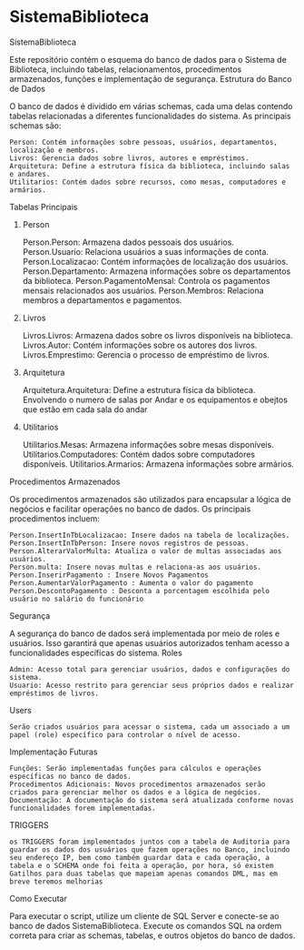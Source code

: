 # SistemaBiblioteca
SistemaBiblioteca

Este repositório contém o esquema do banco de dados para o Sistema de Biblioteca, incluindo tabelas, relacionamentos, procedimentos armazenados, funções e implementação de segurança.
Estrutura do Banco de Dados

O banco de dados é dividido em várias schemas, cada uma delas contendo tabelas relacionadas a diferentes funcionalidades do sistema. As principais schemas são:

    Person: Contém informações sobre pessoas, usuários, departamentos, localização e membros.
    Livros: Gerencia dados sobre livros, autores e empréstimos.
    Arquitetura: Define a estrutura física da biblioteca, incluindo salas e andares.
    Utilitarios: Contém dados sobre recursos, como mesas, computadores e armários.

Tabelas Principais
1. Person

    Person.Person: Armazena dados pessoais dos usuários.
    Person.Usuario: Relaciona usuários a suas informações de conta.
    Person.Localizacao: Contém informações de localização dos usuários.
    Person.Departamento: Armazena informações sobre os departamentos da biblioteca.
    Person.PagamentoMensal: Controla os pagamentos mensais relacionados aos usuários.
    Person.Membros: Relaciona membros a departamentos e pagamentos.

2. Livros

    Livros.Livros: Armazena dados sobre os livros disponíveis na biblioteca.
    Livros.Autor: Contém informações sobre os autores dos livros.
    Livros.Emprestimo: Gerencia o processo de empréstimo de livros.

3. Arquitetura

    Arquitetura.Arquitetura: Define a estrutura física da biblioteca. Envolvendo o numero de salas por Andar e os equipamentos e obejtos que estão em cada sala do andar

4. Utilitarios

    Utilitarios.Mesas: Armazena informações sobre mesas disponíveis.
    Utilitarios.Computadores: Contém dados sobre computadores disponíveis.
    Utilitarios.Armarios: Armazena informações sobre armários.

Procedimentos Armazenados

Os procedimentos armazenados são utilizados para encapsular a lógica de negócios e facilitar operações no banco de dados. Os principais procedimentos incluem:

    Person.InsertInTbLocalizacao: Insere dados na tabela de localizações.
    Person.InsertInTbPerson: Insere novos registros de pessoas.
    Person.AlterarValorMulta: Atualiza o valor de multas associadas aos usuários.
    Person.multa: Insere novas multas e relaciona-as aos usuários.
    Person.InserirPagamento : Insere Novos Pagamentos
    Person.AumentarValorPagamento : Aumenta o valor do pagamento
    Person.DescontoPagamento : Desconta a porcentagem escolhida pelo usuário no salário do funcionário

Segurança

A segurança do banco de dados será implementada por meio de roles e usuários. Isso garantirá que apenas usuários autorizados tenham acesso a funcionalidades específicas do sistema.
Roles

    Admin: Acesso total para gerenciar usuários, dados e configurações do sistema.
    Usuario: Acesso restrito para gerenciar seus próprios dados e realizar empréstimos de livros.

Users

    Serão criados usuários para acessar o sistema, cada um associado a um papel (role) específico para controlar o nível de acesso.

Implementação Futuras

    Funções: Serão implementadas funções para cálculos e operações específicas no banco de dados.
    Procedimentos Adicionais: Novos procedimentos armazenados serão criados para gerenciar melhor os dados e a lógica de negócios.
    Documentação: A documentação do sistema será atualizada conforme novas funcionalidades forem implementadas.

TRIGGERS

    os TRIGGERS foram implementados juntos com a tabela de Auditoria para guardar os dados dos usuários que fazem operações no Banco, incluindo seu endereço IP, bem como também guardar data e cada operação, a tabela e o SCHEMA onde foi feita a operação, por hora, só existem Gatilhos para duas tabelas que mapeiam apenas comandos DML, mas em breve teremos melhorias    

Como Executar

Para executar o script, utilize um cliente de SQL Server e conecte-se ao banco de dados SistemaBiblioteca. Execute os comandos SQL na ordem correta para criar as schemas, tabelas, e outros objetos do banco de dados.
